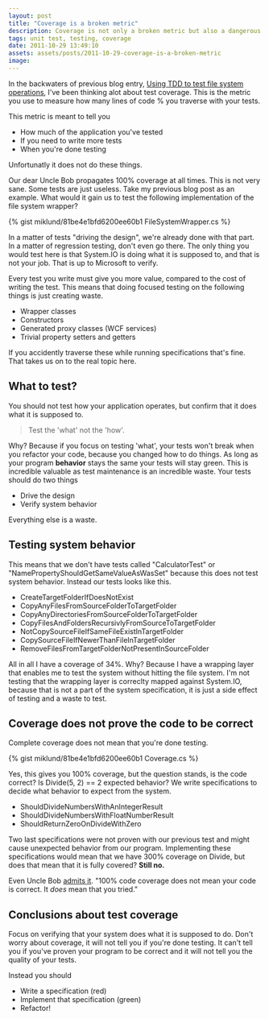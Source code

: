 ```yaml
---
layout: post
title: "Coverage is a broken metric"
description: Coverage is not only a broken metric but also a dangerous one. 100% test coverage should not be a goal and not an achievement.
tags: unit test, testing, coverage
date: 2011-10-29 13:49:10
assets: assets/posts/2011-10-29-coverage-is-a-broken-metric
image: 
---
```


In the backwaters of previous blog entry, [Using TDD to test file system operations](/2011/10/27/unit-test-file-system-operations.html), I've been thinking alot about test coverage. This is the metric you use to measure how many lines of code % you traverse with your tests.

This metric is meant to tell you

* How much of the application you've tested
* If you need to write more tests
* When you're done testing

Unfortunatly it does not do these things.

Our dear Uncle Bob propagates 100% coverage at all times. This is not very sane. Some tests are just useless. Take my previous blog post as an example. What would it gain us to test the following implementation of the file system wrapper?

{% gist miklund/81be4e1bfd6200ee60b1 FileSystemWrapper.cs %}

In a matter of tests "driving the design", we're already done with that part. In a matter of regression testing, don't even go there. The only thing you would test here is that System.IO is doing what it is supposed to, and that is not your job. That is up to Microsoft to verify.

Every test you write must give you more value, compared to the cost of writing the test. This means that doing focused testing on the following things is just creating waste.

* Wrapper classes
* Constructors
* Generated proxy classes (WCF services)
* Trivial property setters and getters

If you accidently traverse these while running specifications that's fine. That takes us on to the real topic here.

## What to test?

You should not test how your application operates, but confirm that it does what it is supposed to.

> Test the 'what' not the 'how'.

Why? Because if you focus on testing 'what', your tests won't break when you refactor your code, because you changed how to do things. As long as your program **behavior** stays the same your tests will stay green. This is incredible valuable as test maintenance is an incredible waste. Your tests should do two things

* Drive the design
* Verify system behavior

Everything else is a waste.

## Testing system behavior

This means that we don't have tests called "CalculatorTest" or "NamePropertyShouldGetSameValueAsWasSet" because this does not test system behavior. Instead our tests looks like this.

* CreateTargetFolderIfDoesNotExist
* CopyAnyFilesFromSourceFolderToTargetFolder
* CopyAnyDirectoriesFromSourceFolderToTargetFolder
* CopyFilesAndFoldersRecursivlyFromSourceToTargetFolder
* NotCopySourceFileIfSameFileExistInTargetFolder
* CopySourceFileIfNewerThanFileInTargetFolder
* RemoveFilesFromTargetFolderNotPresentInSourceFolder

All in all I have a coverage of 34%. Why? Because I have a wrapping layer that enables me to test the system without hitting the file system. I'm not testing that the wrapping layer is correclty mapped against System.IO, because that is not a part of the system specification, it is just a side effect of testing and a waste to test.

## Coverage does not prove the code to be correct

Complete coverage does not mean that you're done testing.

{% gist miklund/81be4e1bfd6200ee60b1 Coverage.cs %}

Yes, this gives you 100% coverage, but the question stands, is the code correct? Is Divide(5, 2) == 2 expected behavior? We write specifications to decide what behavior to expect from the system.

* ShouldDivideNumbersWithAnIntegerResult
* ShouldDivideNumbersWithFloatNumberResult
* ShouldReturnZeroOnDivideWithZero

Two last specifications were not proven with our previous test and might cause unexpected behavior from our program. Implementing these specifications would mean that we have 300% coverage on Divide, but does that mean that it is fully covered? **Still no.**

Even Uncle Bob [admits it](http://twitter.com/#!/unclebobmartin/status/55979248879538176). "100% code coverage does not mean your code is correct. It _does_ mean that you tried."

## Conclusions about test coverage

Focus on verifying that your system does what it is supposed to do. Don't worry about coverage, it will not tell you if you're done testing. It can't tell you if you've proven your program to be correct and it will not tell you the quality of your tests.

Instead you should

* Write a specification (red)
* Implement that specification (green)
* Refactor!

